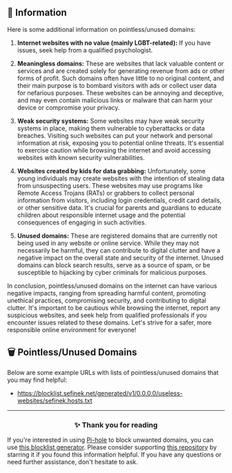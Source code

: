 <!-- SEO DATA FOR BLOCKLIST.SEFINEK.NET
* Title       : Pointless/Unused Domains
* Description : N/A
* Tags        : N/A
* Canonical   : /viewer/info/block/Useless_websites
-->

## 📃 Information
Here is some additional information on pointless/unused domains:

1. **Internet websites with no value (mainly LGBT-related):**
If you have issues, seek help from a qualified psychologist.

2. **Meaningless domains:**
These are websites that lack valuable content or services and are created solely for generating revenue from ads or other forms of profit.
Such domains often have little to no original content, and their main purpose is to bombard visitors with ads or collect user data for nefarious purposes.
These websites can be annoying and deceptive, and may even contain malicious links or malware that can harm your device or compromise your privacy.

3. **Weak security systems:**
Some websites may have weak security systems in place, making them vulnerable to cyberattacks or data breaches.
Visiting such websites can put your network and personal information at risk, exposing you to potential online threats.
It's essential to exercise caution while browsing the internet and avoid accessing websites with known security vulnerabilities.

4. **Websites created by kids for data grabbing:**
Unfortunately, some young individuals may create websites with the intention of stealing data from unsuspecting users.
These websites may use programs like Remote Access Trojans (RATs) or grabbers to collect personal information from visitors, including login credentials, credit card details, or other sensitive data.
It's crucial for parents and guardians to educate children about responsible internet usage and the potential consequences of engaging in such activities.

5. **Unused domains:**
These are registered domains that are currently not being used in any website or online service.
While they may not necessarily be harmful, they can contribute to digital clutter and have a negative impact on the overall state and security of the internet.
Unused domains can block search results, serve as a source of spam, or be susceptible to hijacking by cyber criminals for malicious purposes.

In conclusion, pointless/unused domains on the internet can have various negative impacts, ranging from spreading harmful content, promoting unethical practices, compromising security, and contributing to digital clutter.
It's important to be cautious while browsing the internet, report any suspicious websites, and seek help from qualified professionals if you encounter issues related to these domains.
Let's strive for a safer, more responsible online environment for everyone!

## 🗑️ Pointless/Unused Domains
Below are some example URLs with lists of pointless/unused domains that you may find helpful:
- https://blocklist.sefinek.net/generated/v1/0.0.0.0/useless-websites/sefinek.hosts.txt


<hr>
<h3 align="center">✨ Thank you for reading</h3>
If you're interested in using <a href="https://blocklist.sefinek.net/viewer/info/What_is_Pi-hole">Pi-hole</a> to block unwanted domains, you can use <a href="https://sefinek.net/blocklist-generator/pihole">this blocklist generator</a>.
Please consider supporting <a href="https://github.com/sefinek24/Sefinek-Blocklist-Collection" target="_blank">this repository</a> by starring it if you found this information helpful.
If you have any questions or need further assistance, don't hesitate to ask.